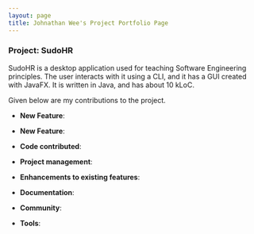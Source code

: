 ```yaml
---
layout: page
title: Johnathan Wee's Project Portfolio Page
---
```


### Project: SudoHR

SudoHR is a desktop application used for teaching Software Engineering principles. The user interacts with it using a CLI, and it has a GUI created with JavaFX. It is written in Java, and has about 10 kLoC.

Given below are my contributions to the project.

* **New Feature**: 
  
* **New Feature**:  

* **Code contributed**: 

* **Project management**:

* **Enhancements to existing features**:
    
* **Documentation**:
    
* **Community**:

* **Tools**:


